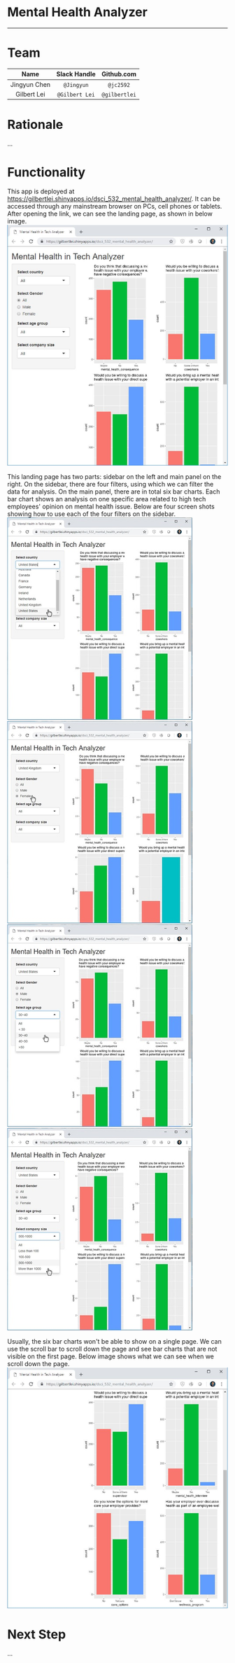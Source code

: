 # Mental Health Analyzer
-------------------------------------------------
# Team
| Name  | Slack Handle | Github.com |
| :------: | :---: | :----------: |
| Jingyun Chen | `@Jingyun` | `@jc2592` |
| Gilbert Lei | `@Gilbert Lei` | `@gilbertlei` |

# Rationale
...


# Functionality

This app is deployed at https://gilbertlei.shinyapps.io/dsci_532_mental_health_analyzer/. It can be accessed through any mainstream browser on PCs, cell phones or tablets. After opening the link, we can see the landing page, as shown in below image.  
!['Landing page'](imgs/landing-page.jpg)   

This landing page has two parts: sidebar on the left and main panel on the right. On the sidebar, there are four filters, using which we can filter the data for analysis. On the main panel, there are in total six bar charts. Each bar chart shows an analysis on one specific area related to high tech employees' opinion on mental health issue. Below are four screen shots showing how to use each of the four filters on the sidebar.   
![](imgs/select-country.jpg) ![](imgs/select-gender.jpg)
![](imgs/select-age.jpg) ![](imgs/select-company-size.jpg)

Usually, the six bar charts won't be able to show on a single page. We can use the scroll bar to scroll down the page and see bar charts that are not visible on the first page. Below image shows what we can see when we scroll down the page.  
![](imgs/scroll-down.jpg)


# Next Step
...
